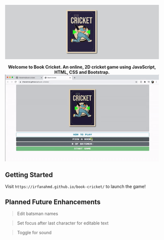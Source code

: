 <p align="center">
  <img src="title.png"/>
</p>

<p align="center">
  <strong>Welcome to Book Cricket. An online, 2D cricket game using JavaScript, HTML, CSS and Bootstrap.</strong>

  <img width="704" alt="Game screenshot" src="screenshot.gif">
</p>

## Getting Started

Visit `https://irfanahmd.github.io/book-cricket/` to launch the game!

## Planned Future Enhancements

> Edit batsman names

> Set focus after last character for editable text

> Toggle for sound







